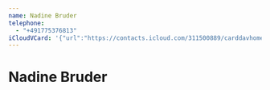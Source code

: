 ```yaml
---
name: Nadine Bruder
telephone:
  - "+491775376813"
iCloudVCard: '{"url":"https://contacts.icloud.com/311500889/carddavhome/card/6D258A47-A8C5-4794-87FA-C0618BE87951.vcf","etag":"\"ldox9q28\"","data":"BEGIN:VCARD\r\nVERSION:3.0\r\nFN:\r\nN:Bruder;Nadine;;;\r\nUID:D3ED9C00-4A09-447C-932B-50D2F7081B2E\r\nPRODID:-//Apple Inc.//iOS 16.2//EN\r\nREV:2025-04-03T22:03:55Z\r\nORG:;\r\nTEL:+491775376813\r\nEND:VCARD"}'
---
```

# Nadine Bruder